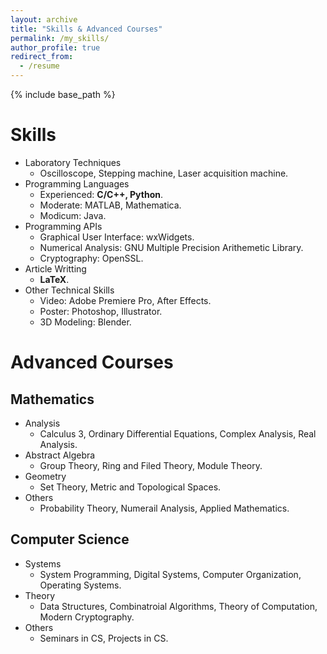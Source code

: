 ```yaml
---
layout: archive
title: "Skills & Advanced Courses"
permalink: /my_skills/
author_profile: true
redirect_from:
  - /resume
---
```


{% include base_path %}

Skills
======
* Laboratory Techniques
  * Oscilloscope, Stepping machine, Laser acquisition machine.
* Programming Languages
  * Experienced: **C/C++, Python**.
  * Moderate: MATLAB, Mathematica.
  * Modicum: Java.
* Programming APIs
  * Graphical User Interface: wxWidgets.
  * Numerical Analysis: GNU Multiple Precision Arithemetic Library.
  * Cryptography: OpenSSL.
* Article Writting
  * **LaTeX**.
* Other Technical Skills
  * Video: Adobe Premiere Pro, After Effects.
  * Poster: Photoshop, Illustrator.
  * 3D Modeling: Blender.

Advanced Courses
======
## Mathematics
* Analysis
  * Calculus 3, Ordinary Differential Equations, Complex Analysis, Real Analysis.
* Abstract Algebra
  * Group Theory, Ring and Filed Theory, Module Theory.
* Geometry
  * Set Theory, Metric and Topological Spaces.
* Others
  * Probability Theory, Numerail Analysis, Applied Mathematics.
## Computer Science
* Systems
  * System Programming, Digital Systems, Computer Organization, Operating Systems.
* Theory
  * Data Structures, Combinatroial Algorithms, Theory of Computation, Modern Cryptography.
* Others
  * Seminars in CS, Projects in CS.
